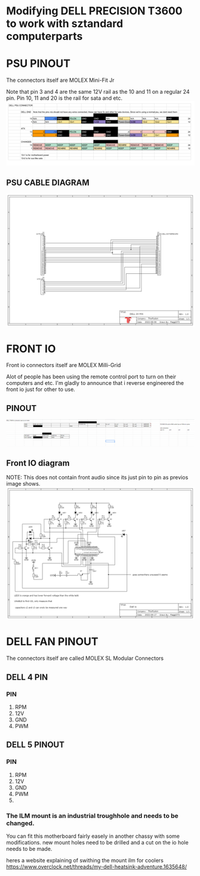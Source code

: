 # Modifying DELL PRECISION T3600 to work with sztandard computerparts

# PSU PINOUT
The connectors itself are MOLEX Mini-Fit Jr

Note that pin 3 and 4 are the same 12V rail as the 10 and 11 on a regular 24 pin. Pin 10, 11 and 20 is the rail for sata and etc.
![](https://raw.githubusercontent.com/Thorfusion/oemhacks/main/dell/precision/t3600/psu-pinout.png)

## PSU CABLE DIAGRAM
![](https://raw.githubusercontent.com/Thorfusion/oemhacks/main/dell/precision/t3600/dell_24_pin.png)

# FRONT IO
Front io connectors itself are MOLEX Milli-Grid

Alot of people has been using the remote control port to turn on their computers and etc. I'm gladly to announce that i reverse engineered the front io just for other to use.

## PINOUT
![](https://raw.githubusercontent.com/Thorfusion/oemhacks/main/dell/precision/t3600/io_pinout.png)

## Front IO diagram
NOTE: This does not contain front audio since its just pin to pin as previos image shows.
![](https://raw.githubusercontent.com/Thorfusion/oemhacks/main/dell/precision/t3600/front_io.png)

# DELL FAN PINOUT
The connectors itself are called MOLEX SL Modular Connectors

## DELL 4 PIN

### PIN
1. RPM
2. 12V
3. GND
4. PWM

## DELL 5 PINOUT
### PIN
1. RPM
2. 12V
3. GND
4. PWM
5. 

### The ILM mount is an industrial troughhole and needs to be changed.
You can fit this motherboard fairly easely in another chassy with some modifications. new mount holes need to be drilled and a cut on the io hole needs to be made.

heres a website explaining of swithing the mount ilm for coolers
https://www.overclock.net/threads/my-dell-heatsink-adventure.1635648/
